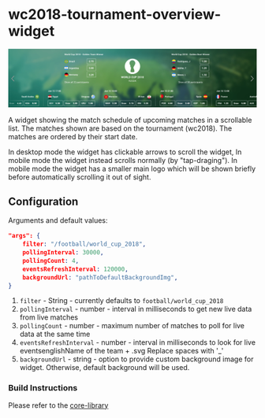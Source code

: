 # wc2018-tournament-overview-widget

![](./screenshot.png)

A widget showing the match schedule of upcoming matches in a scrollable list. The matches shown are based on the tournament (wc2018). The matches are ordered by their start date.

In desktop mode the widget has clickable arrows to scroll the widget, In mobile mode the widget instead scrolls normally (by "tap-draging"). In mobile mode the widget has a smaller main logo which will be shown briefly before automatically scrolling it out of sight.

## Configuration

Arguments and default values:
```json
"args": {
    filter: "/football/world_cup_2018",
    pollingInterval: 30000,
    pollingCount: 4,
    eventsRefreshInterval: 120000,
    backgroundUrl: "pathToDefaultBackgroundImg",
}
```

1.  `filter` - String - currently defaults to `football/world_cup_2018`
2. `pollingInterval` - number - interval in milliseconds to get new live data from live matches
3. `pollingCount` - number - maximum number of matches to poll for live data at the same time
4. `eventsRefreshInterval` - number - interval in milliseconds to look for live eventsenglishName of the team + .svg Replace spaces with '_'
6. `backgroundUrl` - string - option to provide custom background image for widget. Otherwise, default background will be used.

### Build Instructions

Please refer to the [core-library](https://github.com/kambi-sportsbook-widgets/widget-core-library)

